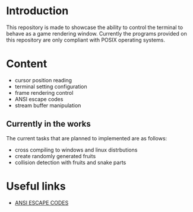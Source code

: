 # Introduction
This repository is made to showcase the ability to control the terminal to behave as a game rendering window. Currently the programs provided on this repository are only compliant with POSIX operating systems.

# Content
* cursor position reading
* terminal setting configuration
* frame rendering control
* ANSI escape codes
* stream buffer manipulation

## Currently in the works
The current tasks that are planned to implemented are as follows:
* cross compiling to windows and linux distrbutions
* create randomly generated fruits
* collision detection with fruits and snake parts

# Useful links
* [ANSI ESCAPE CODES](https://gist.github.com/fnky/458719343aabd01cfb17a3a4f7296797)
